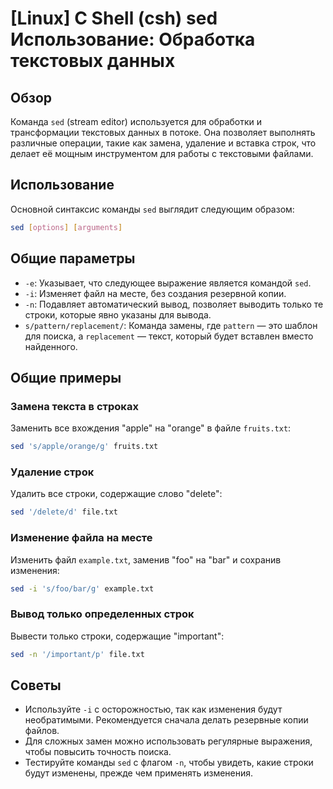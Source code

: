 # [Linux] C Shell (csh) sed Использование: Обработка текстовых данных

## Обзор
Команда `sed` (stream editor) используется для обработки и трансформации текстовых данных в потоке. Она позволяет выполнять различные операции, такие как замена, удаление и вставка строк, что делает её мощным инструментом для работы с текстовыми файлами.

## Использование
Основной синтаксис команды `sed` выглядит следующим образом:

```bash
sed [options] [arguments]
```

## Общие параметры
- `-e`: Указывает, что следующее выражение является командой `sed`.
- `-i`: Изменяет файл на месте, без создания резервной копии.
- `-n`: Подавляет автоматический вывод, позволяет выводить только те строки, которые явно указаны для вывода.
- `s/pattern/replacement/`: Команда замены, где `pattern` — это шаблон для поиска, а `replacement` — текст, который будет вставлен вместо найденного.

## Общие примеры

### Замена текста в строках
Заменить все вхождения "apple" на "orange" в файле `fruits.txt`:
```bash
sed 's/apple/orange/g' fruits.txt
```

### Удаление строк
Удалить все строки, содержащие слово "delete":
```bash
sed '/delete/d' file.txt
```

### Изменение файла на месте
Изменить файл `example.txt`, заменив "foo" на "bar" и сохранив изменения:
```bash
sed -i 's/foo/bar/g' example.txt
```

### Вывод только определенных строк
Вывести только строки, содержащие "important":
```bash
sed -n '/important/p' file.txt
```

## Советы
- Используйте `-i` с осторожностью, так как изменения будут необратимыми. Рекомендуется сначала делать резервные копии файлов.
- Для сложных замен можно использовать регулярные выражения, чтобы повысить точность поиска.
- Тестируйте команды `sed` с флагом `-n`, чтобы увидеть, какие строки будут изменены, прежде чем применять изменения.